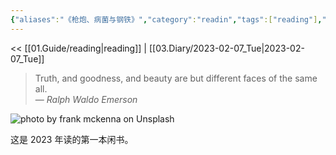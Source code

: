 ```yaml
---
{"aliases":"《枪炮、病菌与钢铁》","category":"readin","tags":["reading"],"status":"writing","link":"NA","date created":"2023-02-07 Tue 22:57:24","date modified":"2023-02-07 Tue 22:59:50","dg-publish":true,"permalink":"/02.Blog/reading/《枪炮、病菌与钢铁》/","dgPassFrontmatter":true}
---
```



<< [[01.Guide/reading\|reading]] | [[03.Diary/2023-02-07_Tue\|2023-02-07_Tue]]

> Truth, and goodness, and beauty are but different faces of the same all.  
> — <cite>Ralph Waldo Emerson</cite>

![photo by frank mckenna on Unsplash](https://images.unsplash.com/photo-1476673160081-cf065607f449?crop=entropy&cs=tinysrgb&fm=jpg&ixid=MnwzNjM5Nzd8MHwxfHJhbmRvbXx8fHx8fHx8fDE2NzU3ODE4NTQ&ixlib=rb-4.0.3&q=80&w=200&h=200)

这是 2023 年读的第一本闲书。
